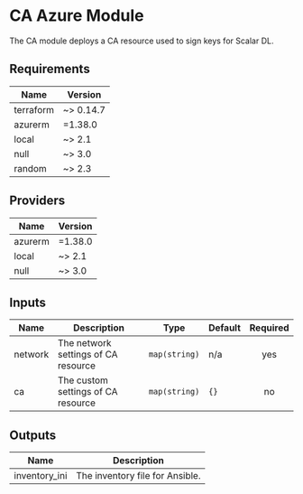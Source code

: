 # CA Azure Module
The CA module deploys a CA resource used to sign keys for Scalar DL.

<!-- BEGINNING OF PRE-COMMIT-TERRAFORM DOCS HOOK -->
## Requirements

| Name | Version |
|------|---------|
| terraform | ~> 0.14.7 |
| azurerm | =1.38.0 |
| local | ~> 2.1 |
| null | ~> 3.0 |
| random | ~> 2.3 |

## Providers

| Name | Version |
|------|---------|
| azurerm | =1.38.0 |
| local | ~> 2.1 |
| null | ~> 3.0 |

## Inputs

| Name | Description | Type | Default | Required |
|------|-------------|------|---------|:--------:|
| network | The network settings of CA resource | `map(string)` | n/a | yes |
| ca | The custom settings of CA resource | `map(string)` | `{}` | no |

## Outputs

| Name | Description |
|------|-------------|
| inventory_ini | The inventory file for Ansible. |

<!-- END OF PRE-COMMIT-TERRAFORM DOCS HOOK -->
